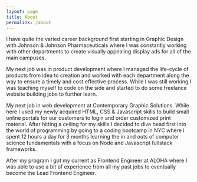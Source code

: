 ```yaml
---
layout: page
title: About
permalink: /about
---
```


I have quite the varied career background first starting in Graphic Design with Johnson & Johnson Pharmaceuticals where I was constantly working with other departments to create visually appealing display ads for all of the main campuses. 

My next job was in product development where I managed the life-cycle of products from idea to creation and worked with each department along the way to ensure a timely and cost effective process. While I was still working I was teaching myself to code on the side and started to do some freelance website building jobs to further learn. 

My next job in web development at Contemporary Graphic Solutions. While here I used my newly acquired HTML, CSS & Javascript skills to build small online portals for our customers to login and order customized print material. After hitting a ceiling for my skills I decided to dive head first into the world of programming by going to a coding bootcamp in NYC where I spent 12 hours a day for 3 months learning the in and outs of computer science fundamentals with a focus on Node and Javascript fullstack frameworks. 

After my program I got my current as Frontend Engineer at ALOHA where I was able to use a bit of experience from all my past jobs to eventually become the Lead Frontend Engineer.